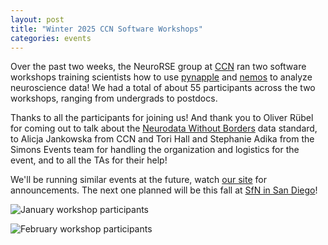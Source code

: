 ```yaml
---
layout: post
title: "Winter 2025 CCN Software Workshops"
categories: events
---
```


Over the past two weeks, the NeuroRSE group at [CCN](https://www.simonsfoundation.org/flatiron/center-for-computational-neuroscience/) ran two software workshops training scientists how to use [pynapple](https://pynapple.org/) and [nemos](https://nemos.readthedocs.io/en/latest/) to analyze neuroscience data! We had a total of about 55 participants across the two workshops, ranging from undergrads to postdocs.

Thanks to all the participants for joining us! And thank you to Oliver Rübel for coming out to talk about the [Neurodata Without Borders](https://www.nwb.org/) data standard, to Alicja Jankowska from CCN and Tori Hall and Stephanie Adika from the Simons Events team for handling the organization and logistics for the event, and to all the TAs for their help!

We'll be running similar events at the future, watch [our site](https://neurorse.flatironinstitute.org/) for announcements. The next one planned will be this fall at [SfN in San Diego](https://www.sfn.org/meetings/neuroscience-2025/)!

![January workshop participants](/assets/jan-2025-workshop.jpg)

![February workshop participants](/assets/feb-2025-workshop.jpg)
